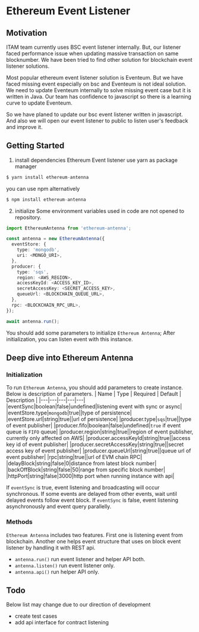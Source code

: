 # Ethereum Event Listener

## Motivation
ITAM team currently uses BSC event listener internally.
But, our listener faced performance issue when updating massive transaction on same blocknumber.
We have been tried to find other solution for blockchain event listener solutions.

Most popular ethereum event listener solution is Eventeum.
But we have faced missing event especially on bsc and Eventeum is not ideal solution.
We need to update Eventeum internally to solve missing event case but it is written in Java.
Our team has confidence to javascript so there is a learning curve to update Eventeum.

So we have planed to update our bsc event listener written in javascript.
And also we will open our event listener to public to listen user's feedback and improve it.

## Getting Started
1. install dependencies
Ethereum Event listener use yarn as package manager
```javascript
$ yarn install ethereum-antenna
```
you can use npm alternatively
```javascript
$ npm install ethereum-antenna
```
2. initialize
Some environment variables used in code are not opened to repository.
```ts
import EthereumAntenna from 'ethereum-antenna';

const antenna = new EthereumAntenna({
  eventStore: {
    type: 'mongodb',
    uri: <MONGO_URI>,
  },
  producer: {
    type: 'sqs',
    region: <AWS_REGION>,
    accessKeyId: <ACCESS_KEY_ID>,
    secretAccessKey: <SECRET_ACCESS_KEY>,
    queueUrl: <BLOCKCHAIN_QUEUE_URL>,
  },
  rpc: <BLOCKCHAIN_RPC_URL>,
});

await antenna.run();
```
You should add some parameters to initialize `Ethereum Antenna`;
After initialization, you can listen event with this instance.

## Deep dive into Ethereum Antenna
### Initialization
To run `Ethereum Antenna`, you should add parameters to create instance. Below is description of parameters.
| Name | Type | Required | Default | Description |
|---|---|---|---|---|
|eventSync|boolean|false|undefined|listening event with sync or async|
|eventStore.type|`mongodb`|true||type of persistence|
|eventStore.url|string|true||url of persistence|
|producer.type|`sqs`|true||type of event publisher|
|producer.fifo|boolean|false|undefined|`true` if event queue is `FIFO` queue|
|producer.region|string|true||region of event publisher, currently only affected on AWS|
|producer.accessKeyId|string|true||access key id of event publisher|
|producer.secretAccessKey|string|true||secret access key of event publisher|
|producer.queueUrl|string|true||queue url of event publisher|
|rpc|string|true||url of EVM chain RPC|
|delayBlock|string|false|0|distance from latest block number|
|backOffBlock|string|false|50|range from specific block number|
|httpPort|string|false|3000|http port when running instance with api|


If `eventSync` is true, event listening and broadcasting will occur synchronous. If some events are delayed from other events, wait until delayed events follow event block.
If `eventSync` is false, event listening asynchronously and event query parallelly.

### Methods
`Ethereum Antenna` includes two features. First one is listening event from blockchain. Another one helps event structure that uses on block event listener by handling it with REST api.
- `antenna.run()`
run event listener and helper API both.
- `antenna.listen()`
run event listener only.
- `antenna.api()`
run helper API only.

## Todo
Below list may change due to our direction of development

* create test cases
* add api interface for contract listening